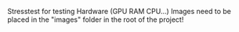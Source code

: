 Stresstest for testing Hardware (GPU RAM CPU...)
Images need to be placed in the "images" folder in the root of the project!
